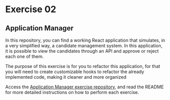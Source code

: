 # Exercise 02

## Application Manager

In this repository, you can find a working React application that simulates, in a very simplified way, a candidate management system. In this application, it is possible to view the candidates through an API and approve or reject each one of them.

The purpose of this exercise is for you to refactor this application, for that you will need to create customizable hooks to refactor the already implemented code, making it cleaner and more organized

Access the [Application Manager exercise repository](https://github.com/tryber/applicant-manager), and read the README for more detailed instructions on how to perform each exercise.